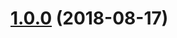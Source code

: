 <a name="1.0.0"></a>
# [1.0.0](https://github.com/Jasonwang911/newGitRes/compare/v0.1.1...v1.0.0) (2018-08-17)



